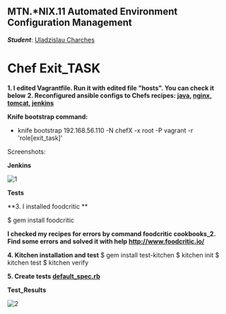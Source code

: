 MTN.*NIX.11 Automated Environment Configuration Management
---

***Student***: [Uladzislau Charches](https://upsa.epam.com/workload/employeeView.do?employeeId=4060741400038705754#emplTab=general)

# Chef Exit_TASK

**1. I edited Vagrantfile. Run it with edited file "hosts". You can check it below**
**2. Reconfigured ansible configs to Chefs recipes: [java](https://github.com/VladCharches/Chef-courses/blob/exit_task/recipes/java.rb), [nginx](https://github.com/VladCharches/Chef-courses/blob/exit_task/recipes/nginx.rb), [tomcat](https://github.com/VladCharches/Chef-courses/blob/exit_task/recipes/tomcat.rb), [jenkins](https://github.com/VladCharches/Chef-courses/blob/exit_task/recipes/jenkins.rb)**

**Knife bootstrap command:**

- knife bootstrap 192.168.56.110 -N chefX -x root -P vagrant -r 'role[exit_task]'



Screenshots:

**Jenkins**

![1](https://github.com/VladCharches/Chef-courses/blob/exit_task/screens/1.png)

**Tests**

**3. I installed foodcritic **

$ gem install foodcritic

**I checked my recipes for errors by command foodcritic cookbooks_2. Find some errors and solved it with help http://www.foodcritic.io/**

**4. Kitchen installation and test**
$ gem install test-kitchen
$ kitchen init
$ kitchen test
$ kitchen verify

**5. Create tests [default_spec.rb](https://github.com/VladCharches/Chef-courses/blob/exit_task/test/integration/default/serverspec/default_spec.rb)**

**Test_Results**

![2](https://github.com/VladCharches/Chef-courses/blob/exit_task/screens/2.png)

